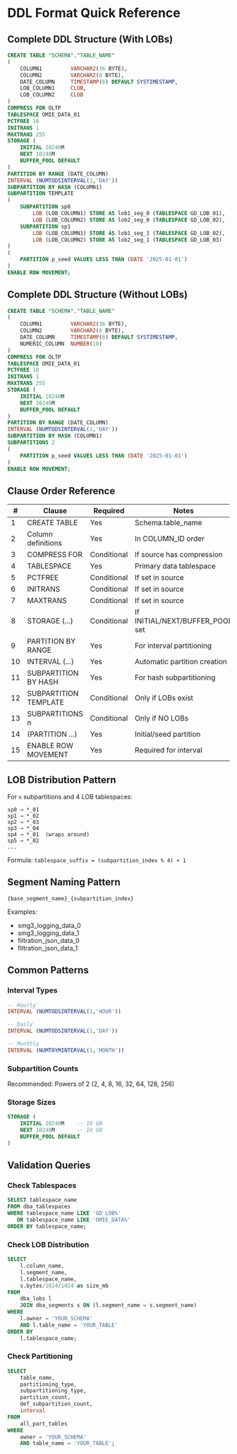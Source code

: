 # DDL Format Quick Reference

## Complete DDL Structure (With LOBs)

```sql
CREATE TABLE "SCHEMA"."TABLE_NAME"
(
    COLUMN1         VARCHAR2(36 BYTE),
    COLUMN2         VARCHAR2(8 BYTE),
    DATE_COLUMN     TIMESTAMP(6) DEFAULT SYSTIMESTAMP,
    LOB_COLUMN1     CLOB,
    LOB_COLUMN2     CLOB
)
COMPRESS FOR OLTP
TABLESPACE OMIE_DATA_01
PCTFREE 10
INITRANS 1
MAXTRANS 255
STORAGE (
    INITIAL 10240M
    NEXT 10240M
    BUFFER_POOL DEFAULT
)
PARTITION BY RANGE (DATE_COLUMN)
INTERVAL (NUMTODSINTERVAL(1,'DAY'))
SUBPARTITION BY HASH (COLUMN1)
SUBPARTITION TEMPLATE
(
    SUBPARTITION sp0
        LOB (LOB_COLUMN1) STORE AS lob1_seg_0 (TABLESPACE GD_LOB_01),
        LOB (LOB_COLUMN2) STORE AS lob2_seg_0 (TABLESPACE GD_LOB_02),
    SUBPARTITION sp1
        LOB (LOB_COLUMN1) STORE AS lob1_seg_1 (TABLESPACE GD_LOB_02),
        LOB (LOB_COLUMN2) STORE AS lob2_seg_1 (TABLESPACE GD_LOB_03)
)
(
    PARTITION p_seed VALUES LESS THAN (DATE '2025-01-01')
)
ENABLE ROW MOVEMENT;
```

## Complete DDL Structure (Without LOBs)

```sql
CREATE TABLE "SCHEMA"."TABLE_NAME"
(
    COLUMN1         VARCHAR2(36 BYTE),
    COLUMN2         VARCHAR2(8 BYTE),
    DATE_COLUMN     TIMESTAMP(6) DEFAULT SYSTIMESTAMP,
    NUMERIC_COLUMN  NUMBER(10)
)
COMPRESS FOR OLTP
TABLESPACE OMIE_DATA_01
PCTFREE 10
INITRANS 1
MAXTRANS 255
STORAGE (
    INITIAL 10240M
    NEXT 10240M
    BUFFER_POOL DEFAULT
)
PARTITION BY RANGE (DATE_COLUMN)
INTERVAL (NUMTODSINTERVAL(1,'DAY'))
SUBPARTITION BY HASH (COLUMN1)
SUBPARTITIONS 2
(
    PARTITION p_seed VALUES LESS THAN (DATE '2025-01-01')
)
ENABLE ROW MOVEMENT;
```

## Clause Order Reference

| # | Clause | Required | Notes |
|---|--------|----------|-------|
| 1 | CREATE TABLE | Yes | Schema.table_name |
| 2 | Column definitions | Yes | In COLUMN_ID order |
| 3 | COMPRESS FOR | Conditional | If source has compression |
| 4 | TABLESPACE | Yes | Primary data tablespace |
| 5 | PCTFREE | Conditional | If set in source |
| 6 | INITRANS | Conditional | If set in source |
| 7 | MAXTRANS | Conditional | If set in source |
| 8 | STORAGE (...) | Conditional | If INITIAL/NEXT/BUFFER_POOL set |
| 9 | PARTITION BY RANGE | Yes | For interval partitioning |
| 10 | INTERVAL (...) | Yes | Automatic partition creation |
| 11 | SUBPARTITION BY HASH | Yes | For hash subpartitioning |
| 12 | SUBPARTITION TEMPLATE | Conditional | Only if LOBs exist |
| 13 | SUBPARTITIONS n | Conditional | Only if NO LOBs |
| 14 | (PARTITION ...) | Yes | Initial/seed partition |
| 15 | ENABLE ROW MOVEMENT | Yes | Required for interval |

## LOB Distribution Pattern

For `n` subpartitions and 4 LOB tablespaces:

```
sp0 → *_01
sp1 → *_02
sp2 → *_03
sp3 → *_04
sp4 → *_01  (wraps around)
sp5 → *_02
...
```

Formula: `tablespace_suffix = (subpartition_index % 4) + 1`

## Segment Naming Pattern

```
{base_segment_name}_{subpartition_index}
```

Examples:
- smg3_logging_data_0
- smg3_logging_data_1
- filtration_json_data_0
- filtration_json_data_1

## Common Patterns

### Interval Types
```sql
-- Hourly
INTERVAL (NUMTODSINTERVAL(1,'HOUR'))

-- Daily
INTERVAL (NUMTODSINTERVAL(1,'DAY'))

-- Monthly
INTERVAL (NUMTOYMINTERVAL(1,'MONTH'))
```

### Subpartition Counts
Recommended: Powers of 2 (2, 4, 8, 16, 32, 64, 128, 256)

### Storage Sizes
```sql
STORAGE (
    INITIAL 10240M    -- 10 GB
    NEXT 10240M       -- 10 GB
    BUFFER_POOL DEFAULT
)
```

## Validation Queries

### Check Tablespaces
```sql
SELECT tablespace_name 
FROM dba_tablespaces 
WHERE tablespace_name LIKE 'GD_LOB%' 
   OR tablespace_name LIKE 'OMIE_DATA%'
ORDER BY tablespace_name;
```

### Check LOB Distribution
```sql
SELECT 
    l.column_name,
    l.segment_name,
    l.tablespace_name,
    s.bytes/1024/1024 as size_mb
FROM 
    dba_lobs l
    JOIN dba_segments s ON (l.segment_name = s.segment_name)
WHERE 
    l.owner = 'YOUR_SCHEMA'
    AND l.table_name = 'YOUR_TABLE'
ORDER BY 
    l.tablespace_name;
```

### Check Partitioning
```sql
SELECT 
    table_name,
    partitioning_type,
    subpartitioning_type,
    partition_count,
    def_subpartition_count,
    interval
FROM 
    all_part_tables
WHERE 
    owner = 'YOUR_SCHEMA'
    AND table_name = 'YOUR_TABLE';
```
